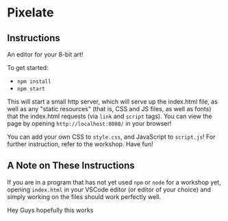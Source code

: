 # Pixelate 

## Instructions

An editor for your 8-bit art!

To get started:

* `npm install`
* `npm start`

This will start a small http server, which will serve up the index.html file, as well as any "static resources" (that is, CSS and JS files, as well as fonts) that the index.html requests (via `link` and `script` tags). You can view the page by opening `http://localhost:8080/` in your browser!

You can add your own CSS to `style.css`, and JavaScript to `script.js`! For further instruction, refer to the workshop. Have fun!

## A Note on These Instructions

If you are in a program that has not yet used `npm` or `node` for a workshop yet, opening `index.html` in your VSCode editor (or editor of your choice) and simply working on the files should work perfectly well.

Hey Guys hopefully this works

